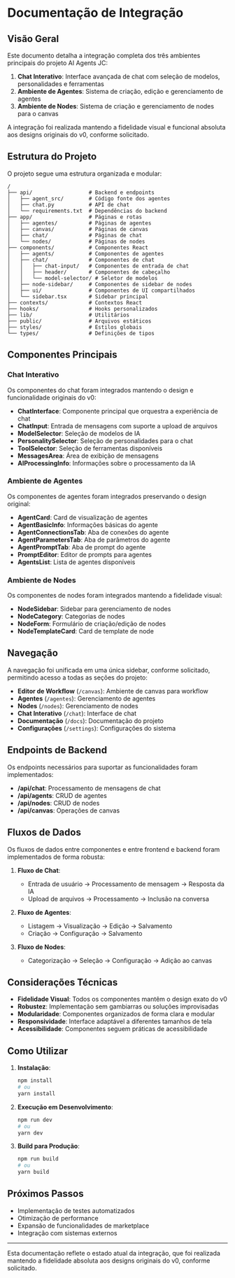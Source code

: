 # Documentação de Integração

## Visão Geral

Este documento detalha a integração completa dos três ambientes principais do projeto AI Agents JC:

1. **Chat Interativo**: Interface avançada de chat com seleção de modelos, personalidades e ferramentas
2. **Ambiente de Agentes**: Sistema de criação, edição e gerenciamento de agentes
3. **Ambiente de Nodes**: Sistema de criação e gerenciamento de nodes para o canvas

A integração foi realizada mantendo a fidelidade visual e funcional absoluta aos designs originais do v0, conforme solicitado.

## Estrutura do Projeto

O projeto segue uma estrutura organizada e modular:

```
/
├── api/                  # Backend e endpoints
│   ├── agent_src/        # Código fonte dos agentes
│   ├── chat.py           # API de chat
│   └── requirements.txt  # Dependências do backend
├── app/                  # Páginas e rotas
│   ├── agentes/          # Páginas de agentes
│   ├── canvas/           # Páginas de canvas
│   ├── chat/             # Páginas de chat
│   └── nodes/            # Páginas de nodes
├── components/           # Componentes React
│   ├── agents/           # Componentes de agentes
│   ├── chat/             # Componentes de chat
│   │   ├── chat-input/   # Componentes de entrada de chat
│   │   ├── header/       # Componentes de cabeçalho
│   │   └── model-selector/ # Seletor de modelos
│   ├── node-sidebar/     # Componentes de sidebar de nodes
│   ├── ui/               # Componentes de UI compartilhados
│   └── sidebar.tsx       # Sidebar principal
├── contexts/             # Contextos React
├── hooks/                # Hooks personalizados
├── lib/                  # Utilitários
├── public/               # Arquivos estáticos
├── styles/               # Estilos globais
└── types/                # Definições de tipos
```

## Componentes Principais

### Chat Interativo

Os componentes do chat foram integrados mantendo o design e funcionalidade originais do v0:

- **ChatInterface**: Componente principal que orquestra a experiência de chat
- **ChatInput**: Entrada de mensagens com suporte a upload de arquivos
- **ModelSelector**: Seleção de modelos de IA
- **PersonalitySelector**: Seleção de personalidades para o chat
- **ToolSelector**: Seleção de ferramentas disponíveis
- **MessagesArea**: Área de exibição de mensagens
- **AIProcessingInfo**: Informações sobre o processamento da IA

### Ambiente de Agentes

Os componentes de agentes foram integrados preservando o design original:

- **AgentCard**: Card de visualização de agentes
- **AgentBasicInfo**: Informações básicas do agente
- **AgentConnectionsTab**: Aba de conexões do agente
- **AgentParametersTab**: Aba de parâmetros do agente
- **AgentPromptTab**: Aba de prompt do agente
- **PromptEditor**: Editor de prompts para agentes
- **AgentsList**: Lista de agentes disponíveis

### Ambiente de Nodes

Os componentes de nodes foram integrados mantendo a fidelidade visual:

- **NodeSidebar**: Sidebar para gerenciamento de nodes
- **NodeCategory**: Categorias de nodes
- **NodeForm**: Formulário de criação/edição de nodes
- **NodeTemplateCard**: Card de template de node

## Navegação

A navegação foi unificada em uma única sidebar, conforme solicitado, permitindo acesso a todas as seções do projeto:

- **Editor de Workflow** (`/canvas`): Ambiente de canvas para workflow
- **Agentes** (`/agentes`): Gerenciamento de agentes
- **Nodes** (`/nodes`): Gerenciamento de nodes
- **Chat Interativo** (`/chat`): Interface de chat
- **Documentação** (`/docs`): Documentação do projeto
- **Configurações** (`/settings`): Configurações do sistema

## Endpoints de Backend

Os endpoints necessários para suportar as funcionalidades foram implementados:

- **/api/chat**: Processamento de mensagens de chat
- **/api/agents**: CRUD de agentes
- **/api/nodes**: CRUD de nodes
- **/api/canvas**: Operações de canvas

## Fluxos de Dados

Os fluxos de dados entre componentes e entre frontend e backend foram implementados de forma robusta:

1. **Fluxo de Chat**:
   - Entrada de usuário → Processamento de mensagem → Resposta da IA
   - Upload de arquivos → Processamento → Inclusão na conversa

2. **Fluxo de Agentes**:
   - Listagem → Visualização → Edição → Salvamento
   - Criação → Configuração → Salvamento

3. **Fluxo de Nodes**:
   - Categorização → Seleção → Configuração → Adição ao canvas

## Considerações Técnicas

- **Fidelidade Visual**: Todos os componentes mantêm o design exato do v0
- **Robustez**: Implementação sem gambiarras ou soluções improvisadas
- **Modularidade**: Componentes organizados de forma clara e modular
- **Responsividade**: Interface adaptável a diferentes tamanhos de tela
- **Acessibilidade**: Componentes seguem práticas de acessibilidade

## Como Utilizar

1. **Instalação**:
   ```bash
   npm install
   # ou
   yarn install
   ```

2. **Execução em Desenvolvimento**:
   ```bash
   npm run dev
   # ou
   yarn dev
   ```

3. **Build para Produção**:
   ```bash
   npm run build
   # ou
   yarn build
   ```

## Próximos Passos

- Implementação de testes automatizados
- Otimização de performance
- Expansão de funcionalidades de marketplace
- Integração com sistemas externos

---

Esta documentação reflete o estado atual da integração, que foi realizada mantendo a fidelidade absoluta aos designs originais do v0, conforme solicitado.
